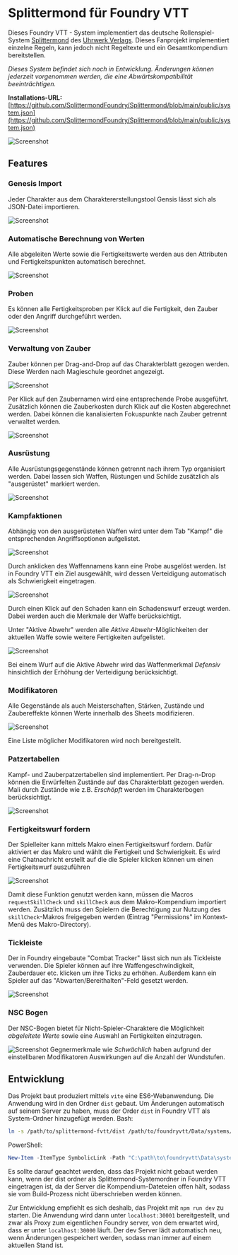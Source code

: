# Splittermond für Foundry VTT

Dieses Foundry VTT - System implementiert das deutsche Rollenspiel-System [Splittermond](https://splittermond.de/) des [Uhrwerk Verlags](https://www.uhrwerk-verlag.de/). Dieses Fanprojekt implementiert einzelne Regeln, kann jedoch nicht Regeltexte und ein Gesamtkompendium bereitstellen. 

*Dieses System befindet sich noch in Entwicklung. Änderungen können jederzeit vorgenommen werden, die eine Abwärtskompatibilität beeinträchtigen.*

**Installations-URL:**  [https://github.com/SplittermondFoundry/Splittermond/blob/main/public/system.json](https://github.com/SplittermondFoundry/Splittermond/blob/main/public/system.json)

![Screenshot](screenshots/character-sheet-general.png)

## Features
### Genesis Import
Jeder Charakter aus dem Charaktererstellungstool Gensis lässt sich als JSON-Datei importieren.

![Screenshot](screenshots/genesis-import.gif)

### Automatische Berechnung von Werten
Alle abgeleiten Werte sowie die Fertigkeitswerte werden aus den Attributen und Fertigkeitspunkten automatisch berechnet.

![Screenshot](screenshots/character-sheet-skills.png)

### Proben
Es können alle Fertigkeitsproben per Klick auf die Fertigkeit, den Zauber oder den Angriff durchgeführt werden.

![Screenshot](screenshots/standard-check.gif)

### Verwaltung von Zauber
Zauber können per Drag-and-Drop auf das Charakterblatt gezogen werden. Diese Werden nach Magieschule geordnet angezeigt.

![Screenshot](screenshots/character-sheet-spells.png)

Per Klick auf den Zaubernamen wird eine entsprechende Probe ausgeführt. Zusätzlich können die Zauberkosten durch Klick auf die Kosten abgerechnet werden. Dabei können die kanalisierten Fokuspunkte nach Zauber getrennt verwaltet werden.

![Screenshot](screenshots/spell-check.gif)

### Ausrüstung
Alle Ausrüstungsgegenstände können getrennt nach ihrem Typ organisiert werden. Dabei lassen sich Waffen, Rüstungen und Schilde zusätzlich als "ausgerüstet" markiert werden.

![Screenshot](screenshots/character-sheet-inventory.png)

### Kampfaktionen
Abhängig von den ausgerüsteten Waffen wird unter dem Tab "Kampf" die entsprechenden Angriffsoptionen aufgelistet.

![Screenshot](screenshots/character-sheet-attack.png)

Durch anklicken des Waffennamens kann eine Probe ausgelöst werden. Ist in Foundry VTT ein Ziel ausgewählt, wird dessen Verteidigung automatisch als Schwierigkeit eingetragen.

![Screenshot](screenshots/weapon-check.gif)

Durch einen Klick auf den Schaden kann ein Schadenswurf erzeugt werden. Dabei werden auch die Merkmale der Waffe berücksichtigt.

Unter "Aktive Abwehr" werden alle *Aktive Abwehr*-Möglichkeiten der aktuellen Waffe sowie weitere Fertigkeiten aufgelistet.

![Screenshot](screenshots/character-sheet-defense.png)

Bei einem Wurf auf die Aktive Abwehr wird das Waffenmerkmal *Defensiv* hinsichtlich der Erhöhung der Verteidigung berücksichtigt.

### Modifikatoren
Alle Gegenstände als auch Meisterschaften, Stärken, Zustände und Zaubereffekte können Werte innerhalb des Sheets modifizieren.

![Screenshot](screenshots/modifier.gif)

Eine Liste möglicher Modifikatoren wird noch bereitgestellt.

### Patzertabellen
Kampf- und Zauberpatzertabellen sind implementiert. Per Drag-n-Drop können die Erwürfelten Zustände auf das Charakterblatt gezogen werden. Mali durch Zustände wie z.B. *Erschöpft* werden im Charakterbogen berücksichtigt.

![Screenshot](screenshots/character-sheet-status.png)

### Fertigkeitswurf fordern
Der Spielleiter kann mittels Makro einen Fertigkeitswurf fordern. Dafür aktiviert er das Makro und wählt die Fertigkeit und Schwierigkeit. Es wird eine Chatnachricht erstellt auf die die Spieler klicken können um einen Fertigkeitswurf auszuführen

![Screenshot](screenshots/request-skill-check.gif)


Damit diese Funktion genutzt werden kann, müssen die Macros `requestSkillCheck` und `skillCheck` aus dem Makro-Kompendium importiert werden. Zusätzlich muss den Spielern die Berechtigung zur Nutzung des `skillCheck`-Makros freigegeben werden (Eintrag "Permissions" im Kontext-Menü des Makro-Directory).

### Tickleiste
Der in Foundry eingebaute "Combat Tracker" lässt sich nun als Tickleiste verwenden. Die Spieler können auf ihre Waffengeschwindigkeit, Zauberdauer etc. klicken um ihre Ticks zu erhöhen. Außerdem kann ein Spieler auf das "Abwarten/Bereithalten"-Feld gesetzt werden.

![Screenshot](screenshots/combat-tracker.gif)

### NSC Bogen
Der NSC-Bogen bietet für Nicht-Spieler-Charaktere die Möglichkeit *abgeleitete Werte* sowie eine Auswahl an Fertigkeiten einzutragen.

![Screenshot](screenshots/npc-sheet-general.png)
Gegnermerkmale wie *Schwächlich* haben aufgrund der einstellbaren Modifikatoren Auswirkungen auf die Anzahl der Wundstufen.

## Entwicklung
Das Projekt baut produziert mittels `vite` eine ES6-Webanwendung. Die Anwendung wird in den Ordner `dist` gebaut. Um Änderungen automatisch auf seinem Server zu haben, muss der Order `dist` in Foundry VTT als System-Ordner hinzugefügt werden.
Bash:
```bash
ln -s /path/to/splittermond-fvtt/dist /path/to/foundryvtt/Data/systems/splittermond
```
PowerShell:
```powershell
New-Item -ItemType SymbolicLink -Path "C:\path\to\foundryvtt\Data\systems\splittermond" -Value "C:\path\to\splittermond-fvtt\dist"
```
Es sollte darauf geachtet werden, dass das Projekt nicht gebaut werden kann, wenn der dist ordner als Splittermond-Systemordner in Foundry VTT eingetragen ist,
da der Server die Kompendium-Dateteien offen hält, sodass sie vom Build-Prozess nicht überschrieben werden können.

Zur Entwicklung empfiehlt es sich deshalb, das Projekt mit `npm run dev` zu starten. Die Anwendung wird dann unter `localhost:30001` bereitgestellt,
und zwar als Proxy zum eigentlichen Foundry server, von dem erwartet wird, dass er unter `localhost:30000` läuft. Der dev Server lädt 
automatisch neu, wenn Änderungen gespeichert werden, sodass man immer auf einem aktuellen Stand ist.
